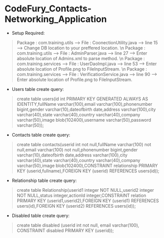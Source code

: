 # CodeFury_Contacts-Networking_Application

* Setup Required:
> Package : com.training.utils --> File : CoonectionUtility.java --> line 15 --> Change DB location to your preffered location. \n
> Package : com.training.utils --> File : AdminParser.java --> line 27 --> Enter absolute location of Admins.xml to parse method. \n
> Package : com.training.services --> File : UserDaoImpl.java --> line 53 --> Enter absolute location of Profile.png to FileInputStream. \n
> Package : com.training.services --> File : VerificationService.java --> line 90 --> Enter absolute location of Profile.png to FileInputStream.






* Users table create query:
> create table users(id int PRIMARY KEY GENERATED ALWAYS AS IDENTITY,fullName varchar(100),email varchar(100),phonenumber bigint,gender varchar(10),dateofbirth date,address varchar(100),city varchar(40),state varchar(40),country varchar(40),company varchar(50),image blob(102400),username varchar(50),password varchar(50));

* Contacts table create query:
> create table contacts(userid int not null,fullName varchar(100) not null,email varchar(100) not null,phonenumber bigint,gender varchar(10),dateofbirth date,address varchar(100),city varchar(40),state varchar(40),country varchar(40),company varchar(50),image blob(102400),CONSTRAINT relationship PRIMARY KEY (userid,fullname),FOREIGN KEY (userid) REFERENCES users(id));

* Relationship table create query:
> create table Relationship(userid1 integer NOT NULL,userid2 integer NOT NULL,status integer,actionId integer,CONSTRAINT relation PRIMARY KEY (userid1,userid2),FOREIGN KEY (userid1) REFERENCES users(id),FOREIGN KEY (userid2) REFERENCES users(id));

* Disabled table create query:
> create table disabled (userid int not null, email varchar(100), CONSTRAINT disabled PRIMARY KEY (userid));
